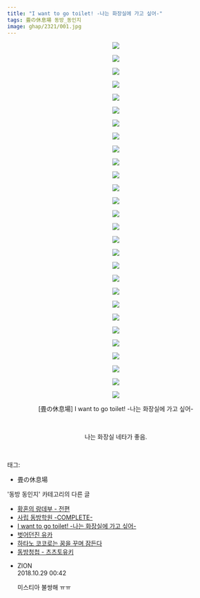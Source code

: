 ```yaml
---
title: "I want to go toilet! -나는 화장실에 가고 싶어-"
tags: 畳の休息場 동방_동인지
image: ghap/2321/001.jpg
---
```

<div class="article">
<p style="text-align: center; clear: none; float: none;"><img src="{{ site.nasurl }}/ghap/2321/001.jpg"/></p>
<p style="text-align: center; clear: none; float: none;"><img src="{{ site.nasurl }}/ghap/2321/002.jpg"/></p>
<p style="text-align: center; clear: none; float: none;"><img src="{{ site.nasurl }}/ghap/2321/003.jpg"/></p>
<p style="text-align: center; clear: none; float: none;"><img src="{{ site.nasurl }}/ghap/2321/004.jpg"/></p>
<p style="text-align: center; clear: none; float: none;"><img src="{{ site.nasurl }}/ghap/2321/005.jpg"/></p>
<p style="text-align: center; clear: none; float: none;"><img src="{{ site.nasurl }}/ghap/2321/006.jpg"/></p>
<p style="text-align: center; clear: none; float: none;"><img src="{{ site.nasurl }}/ghap/2321/007.jpg"/></p>
<p style="text-align: center; clear: none; float: none;"><img src="{{ site.nasurl }}/ghap/2321/008.jpg"/></p>
<p style="text-align: center; clear: none; float: none;"><img src="{{ site.nasurl }}/ghap/2321/009.jpg"/></p>
<p style="text-align: center; clear: none; float: none;"><img src="{{ site.nasurl }}/ghap/2321/010.jpg"/></p>
<p style="text-align: center; clear: none; float: none;"><img src="{{ site.nasurl }}/ghap/2321/011.jpg"/></p>
<p style="text-align: center; clear: none; float: none;"><img src="{{ site.nasurl }}/ghap/2321/012.jpg"/></p>
<p style="text-align: center; clear: none; float: none;"><img src="{{ site.nasurl }}/ghap/2321/013.jpg"/></p>
<p style="text-align: center; clear: none; float: none;"><img src="{{ site.nasurl }}/ghap/2321/014.jpg"/></p>
<p style="text-align: center; clear: none; float: none;"><img src="{{ site.nasurl }}/ghap/2321/015.jpg"/></p>
<p style="text-align: center; clear: none; float: none;"><img src="{{ site.nasurl }}/ghap/2321/016.jpg"/></p>
<p style="text-align: center; clear: none; float: none;"><img src="{{ site.nasurl }}/ghap/2321/017.jpg"/></p>
<p style="text-align: center; clear: none; float: none;"><img src="{{ site.nasurl }}/ghap/2321/018.jpg"/></p>
<p style="text-align: center; clear: none; float: none;"><img src="{{ site.nasurl }}/ghap/2321/019.jpg"/></p>
<p style="text-align: center; clear: none; float: none;"><img src="{{ site.nasurl }}/ghap/2321/020.jpg"/></p>
<p style="text-align: center; clear: none; float: none;"><img src="{{ site.nasurl }}/ghap/2321/021.jpg"/></p>
<p style="text-align: center; clear: none; float: none;"><img src="{{ site.nasurl }}/ghap/2321/022.jpg"/></p>
<p style="text-align: center; clear: none; float: none;"><img src="{{ site.nasurl }}/ghap/2321/023.jpg"/></p>
<p style="text-align: center; clear: none; float: none;"><img src="{{ site.nasurl }}/ghap/2321/024.jpg"/></p>
<p style="text-align: center; clear: none; float: none;"><img src="{{ site.nasurl }}/ghap/2321/025.jpg"/></p>
<p style="text-align: center; clear: none; float: none;"><img src="{{ site.nasurl }}/ghap/2321/026.jpg"/></p>
<p style="text-align: center; clear: none; float: none;"><img src="{{ site.nasurl }}/ghap/2321/027.jpg"/></p>
<p style="text-align: center; clear: none; float: none;"><img src="{{ site.nasurl }}/ghap/2321/028.jpg"/></p>
<p style="text-align: center; clear: none; float: none;">[畳の休息場] I want to go toilet! -나는 화장실에 가고 싶어-</p>
<p style="text-align: center; clear: none; float: none;"><br/></p>
<p style="text-align: center; clear: none; float: none;">나는 화장실 네타가 좋음.</p>
<p><br/></p>
</div><div class="tagTrail">
<p>태그: </p>
<ul>
<li>畳の休息場</li>
</ul>
</div><div class="another">
<p>'동방 동인지' 카테고리의 다른 글</p>
<ul>
<li><a href="/2016-09-24-ghap_2323">황혼의 랑데부 - 전편</a></li>
<li><a href="/2016-09-24-ghap_2322">사립 동방학원 -COMPLETE-</a></li>
<li><a href="/2016-09-24-ghap_2321">I want to go toilet! -나는 화장실에 가고 싶어-</a></li>
<li><a href="/2016-09-24-ghap_2320">벗어던진 유카</a></li>
<li><a href="/2016-09-23-ghap_2317">하타노 코코로는 꿈을 꾸며 잠든다</a></li>
<li><a href="/2016-09-23-ghap_2315">동방청첩 - 츠츠토유키</a></li>
</ul>
</div><div class="cb_module cb_fluid">
<div class="cb_wrt cb_profile">
<div class="comment">
<ul>
<li class="cb_thumb_off" id="comment15364149">
<div class="cb_comment_area">
<div class="cb_info_area">
<div class="cb_section">
<span class="cb_nick_name">ZION</span>
</div>
<div class="cb_section">
<span class="cb_date">2018.10.29 00:42 </span>
</div>
</div>
<div class="cb_dsc_comment">
<p class="cb_dsc">
											미스티아 불쌍해 ㅠㅠ
										</p>
</div>
</div></li>
</ul>
</div>
</div><!-- commentList close -->
</div>